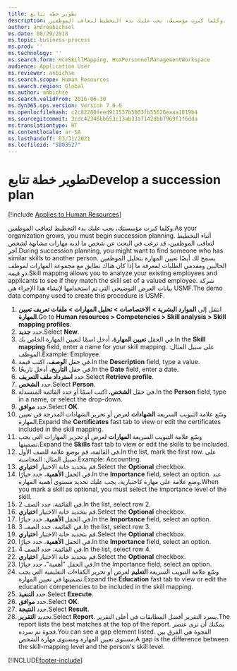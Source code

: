 ```yaml
---
title: تطوير خطة تتابع
description: وكلما كبرت مؤسستك، يجب عليك بدء التخطيط لتعاقب الموظفين.
author: andreabichsel
ms.date: 08/29/2018
ms.topic: business-process
ms.prod: ''
ms.technology: ''
ms.search.form: HcmSkillMapping, HcmPersonnelManagementWorkspace
audience: Application User
ms.reviewer: anbichse
ms.search.scope: Human Resources
ms.search.region: Global
ms.author: anbichse
ms.search.validFrom: 2016-06-30
ms.dyn365.ops.version: Version 7.0.0
ms.openlocfilehash: c2c82280feed911537b5803fb55626eaaa1019b4
ms.sourcegitcommit: 3cdc42346bb653c13ab33a7142dbb7969f1f6dda
ms.translationtype: HT
ms.contentlocale: ar-SA
ms.lasthandoff: 03/31/2021
ms.locfileid: "5803527"
---
```

# <a name="develop-a-succession-plan"></a><span data-ttu-id="dcd89-103">تطوير خطة تتابع</span><span class="sxs-lookup"><span data-stu-id="dcd89-103">Develop a succession plan</span></span>

[!include [Applies to Human Resources](../includes/applies-to-hr.md)]

<span data-ttu-id="dcd89-104">وكلما كبرت مؤسستك، يجب عليك بدء التخطيط لتعاقب الموظفين.</span><span class="sxs-lookup"><span data-stu-id="dcd89-104">As your organization grows, you must begin succession planning.</span></span> <span data-ttu-id="dcd89-105">أثناء التخطيط لتعاقب الموظفين، قد ترغب في البحث عن شخص ما لديه مهارات مشابهة لشخص آخر.</span><span class="sxs-lookup"><span data-stu-id="dcd89-105">During succession planning, you might want to find someone who has similar skills to another person.</span></span> <span data-ttu-id="dcd89-106">يسمح لك أيضًا تعيين المهارة بتحليل الموظفين الحاليين ومقدمي الطلبات لمعرفة ما إذا كان هناك تطابق مع مجموعة المهارات لموظف ذو قيمة.</span><span class="sxs-lookup"><span data-stu-id="dcd89-106">Skill mapping allows you to analyze your existing employees and applicants to see if they match the skill set of a valued employee.</span></span> <span data-ttu-id="dcd89-107">شركة بيانات العرض التوضيحي التي تم استخدامها لإنشاء هذا الإجراء هي USMF.</span><span class="sxs-lookup"><span data-stu-id="dcd89-107">The demo data company used to create this procedure is USMF.</span></span>

1. <span data-ttu-id="dcd89-108">انتقل إلى **الموارد البشرية > الاختصاصات > تحليل المهارات > ملفات تعريف تعيين المهارة**.</span><span class="sxs-lookup"><span data-stu-id="dcd89-108">Go to **Human resources > Competencies > Skill analysis > Skill mapping profiles**.</span></span>
2. <span data-ttu-id="dcd89-109">حدد **جديد**.</span><span class="sxs-lookup"><span data-stu-id="dcd89-109">Select **New**.</span></span>
3. <span data-ttu-id="dcd89-110">في الحقل **تعيين المهارة**، أدخل اسمًا لتعيين المهارة الخاص بك.</span><span class="sxs-lookup"><span data-stu-id="dcd89-110">In the **Skill mapping** field, enter a name for your skill mapping.</span></span> <span data-ttu-id="dcd89-111">على سبيل المثال: الموظف.</span><span class="sxs-lookup"><span data-stu-id="dcd89-111">Example: Employee.</span></span>
4. <span data-ttu-id="dcd89-112">في حقل **الوصف**، اكتب قيمة.</span><span class="sxs-lookup"><span data-stu-id="dcd89-112">In the **Description** field, type a value.</span></span>
5. <span data-ttu-id="dcd89-113">في حقل **التاريخ**، أدخل تاريخًا.</span><span class="sxs-lookup"><span data-stu-id="dcd89-113">In the **Date** field, enter a date.</span></span>
6. <span data-ttu-id="dcd89-114">حدد **استرداد ملف التعريف**.</span><span class="sxs-lookup"><span data-stu-id="dcd89-114">Select **Retrieve profile**.</span></span>
7. <span data-ttu-id="dcd89-115">حدد **الشخص**.</span><span class="sxs-lookup"><span data-stu-id="dcd89-115">Select **Person**.</span></span>
8. <span data-ttu-id="dcd89-116">في حقل **الشخص**، اكتب اسمًا أو حدد القائمة المنسدلة.</span><span class="sxs-lookup"><span data-stu-id="dcd89-116">In the **Person** field, type in a name, or select the drop-down.</span></span>
9. <span data-ttu-id="dcd89-117">حدد **موافق**.</span><span class="sxs-lookup"><span data-stu-id="dcd89-117">Select **OK**.</span></span>
10. <span data-ttu-id="dcd89-118">وسّع علامة التبويب السريعة **الشهادات** لعرض أو تحرير الشهادات المدرجة في تعيين المهارة.</span><span class="sxs-lookup"><span data-stu-id="dcd89-118">Expand the **Certificates** fast tab to view or edit the certificates included in the skill mapping.</span></span>
11. <span data-ttu-id="dcd89-119">وسّع علامة التبويب السريعة **المهارات** لعرض أو تحرير المهارات التي يجب تضمينها.</span><span class="sxs-lookup"><span data-stu-id="dcd89-119">Expand the **Skills** fast tab to view or edit the skills to be included.</span></span>
12. <span data-ttu-id="dcd89-120">في القائمة، قم بوضع علامة للصف الأول.</span><span class="sxs-lookup"><span data-stu-id="dcd89-120">In the list, mark the first row.</span></span> <span data-ttu-id="dcd89-121">على سبيل المثال: المحاسبة.</span><span class="sxs-lookup"><span data-stu-id="dcd89-121">Example:  Accounting.</span></span>
13. <span data-ttu-id="dcd89-122">قم بتحديد خانة الاختيار **اختياري**.</span><span class="sxs-lookup"><span data-stu-id="dcd89-122">Select the **Optional** checkbox.</span></span>
14. <span data-ttu-id="dcd89-123">في الحقل **الأهمية‬**، حدد خيارًا.</span><span class="sxs-lookup"><span data-stu-id="dcd89-123">In the **Importance** field, select an option.</span></span> <span data-ttu-id="dcd89-124">عند وضع علامة على مهارة كاختيارية، يجب عليك تحديد مستوى أهمية المهارة.</span><span class="sxs-lookup"><span data-stu-id="dcd89-124">When you mark a skill as optional, you must select the importance level of the skill.</span></span>  
15. <span data-ttu-id="dcd89-125">في القائمة، حدد الصف 2.</span><span class="sxs-lookup"><span data-stu-id="dcd89-125">In the list, select row 2.</span></span>
16. <span data-ttu-id="dcd89-126">قم بتحديد خانة الاختيار **اختياري**.</span><span class="sxs-lookup"><span data-stu-id="dcd89-126">Select the **Optional** checkbox.</span></span>
17. <span data-ttu-id="dcd89-127">في الحقل **الأهمية‬**، حدد خيارًا.</span><span class="sxs-lookup"><span data-stu-id="dcd89-127">In the **Importance** field, select an option.</span></span>
18. <span data-ttu-id="dcd89-128">في القائمة، حدد الصف 3.</span><span class="sxs-lookup"><span data-stu-id="dcd89-128">In the list, select row 3.</span></span>
19. <span data-ttu-id="dcd89-129">قم بتحديد خانة الاختيار **اختياري**.</span><span class="sxs-lookup"><span data-stu-id="dcd89-129">Select the **Optional** checkbox.</span></span>
20. <span data-ttu-id="dcd89-130">في الحقل **الأهمية‬**، حدد خيارًا.</span><span class="sxs-lookup"><span data-stu-id="dcd89-130">In the **Importance** field, select an option.</span></span>
21. <span data-ttu-id="dcd89-131">في القائمة، حدد الصف 4.</span><span class="sxs-lookup"><span data-stu-id="dcd89-131">In the list, select row 4.</span></span>
22. <span data-ttu-id="dcd89-132">قم بتحديد خانة الاختيار **اختياري**.</span><span class="sxs-lookup"><span data-stu-id="dcd89-132">Select the **Optional** checkbox.</span></span>
23. <span data-ttu-id="dcd89-133">في الحقل "أهمية‬"، حدد خيارًا.</span><span class="sxs-lookup"><span data-stu-id="dcd89-133">In the Importance field, select an option.</span></span>
24. <span data-ttu-id="dcd89-134">وسّع علامة التبويب السريعة **التعليم** لعرض أو تحرير الكفاءات التعليمية التي يجب تضمينها في تعيين المهارة.</span><span class="sxs-lookup"><span data-stu-id="dcd89-134">Expand the **Education** fast tab to view or edit the education competencies to be included in the skill mapping.</span></span>
25. <span data-ttu-id="dcd89-135">حدد **التنفيذ**.</span><span class="sxs-lookup"><span data-stu-id="dcd89-135">Select **Execute**.</span></span>
26. <span data-ttu-id="dcd89-136">حدد **موافق**.</span><span class="sxs-lookup"><span data-stu-id="dcd89-136">Select **OK**.</span></span>
27. <span data-ttu-id="dcd89-137">حدد **النتيجة**.</span><span class="sxs-lookup"><span data-stu-id="dcd89-137">Select **Result**.</span></span>
28. <span data-ttu-id="dcd89-138">تحديد **التقرير**.</span><span class="sxs-lookup"><span data-stu-id="dcd89-138">Select **Report**.</span></span> <span data-ttu-id="dcd89-139">يسرد التقرير أفضل المطابقات في أعلى التقرير.</span><span class="sxs-lookup"><span data-stu-id="dcd89-139">The report lists the best matches at the top of the report.</span></span> <span data-ttu-id="dcd89-140">يمكنك أن ترى عنصر فجوة تم سرده.</span><span class="sxs-lookup"><span data-stu-id="dcd89-140">You can see a gap element listed.</span></span> <span data-ttu-id="dcd89-141">الفجوة هي الفرق بين مستوى تعيين المهارة ومستوى مهارة الشخص.</span><span class="sxs-lookup"><span data-stu-id="dcd89-141">A gap is the difference between the skill-mapping level and the person's skill level.</span></span>  



[!INCLUDE[footer-include](../includes/footer-banner.md)]